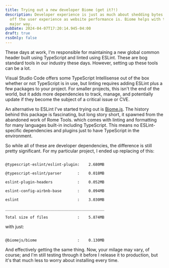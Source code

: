 ```yaml
---
title: Trying out a new developer Biome (get it?!)
description: Developer experience is just as much about shedding bytes and time
  off the user experience as website performance is. Biome helps with that in a
  major way.
pubDate: 2024-04-07T17:20:14.945-04:00
draft: true
rssOnly: false
---
```

These days at work, I'm responsible for maintaining a new global common header built using TypeScript and linted using ESLint. These are bog standard tools in our industry these days. However, setting up these tools can be a lot.

Visual Studio Code offers some TypeScript Intellisense out of the box whether or not TypeScript is in use, but linting requires adding ESLint plus a few packages to your project. For smaller projects, this isn't the end of the world, but it adds more dependencies to track, manage, and potentially update if they become the subject of a critical issue or CVE.

An alternative to ESLint I've started trying out is [Biome.js](https://www.biomejs.dev). The history behind this package is fascinating, but long story short, it spawned from the abandoned work of Rome Tools. which comes with linting and formatting for many languages built-in including TypeScript. This means no ESLint-specific dependencies and plugins just to have TypeScript in the environment.

So while all of these are developer dependencies, the difference is still pretty significant. For my particular project, I ended up replacing of this:

```

@typescript-eslint/eslint-plugin:    2.680MB

@typescript-eslint/parser       :    0.018MB

eslint-plugin-headers           :    0.052MB

eslint-config-airbnb-base       :    0.094MB

eslint                          :    3.030MB

____________________________________________

Total size of files             :    5.874MB

```

with just:

```

@biomejs/biome                  :    0.130MB

```

And effectively getting the same thing. Now, your milage may vary, of course; and I'm still testing through it before I release it to production, but it's that much less to worry about installing every time.

